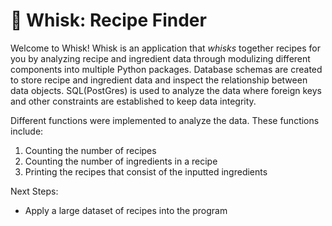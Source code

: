 # 🥣 Whisk: Recipe Finder
Welcome to Whisk! Whisk is an application that _whisks_ together recipes for you by analyzing recipe and ingredient data through modulizing different components into multiple Python packages. Database schemas are created to store recipe and ingredient data and inspect the relationship between data objects. SQL(PostGres) is used to analyze the data where foreign keys and other constraints are established to keep data integrity. 

Different functions were implemented to analyze the data. These functions include: 
1. Counting the number of recipes
2. Counting the number of ingredients in a recipe
3. Printing the recipes that consist of the inputted ingredients

Next Steps:
- Apply a large dataset of recipes into the program
